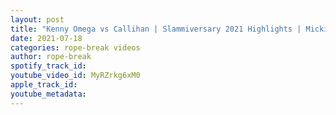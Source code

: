 ```yaml
---
layout: post
title: "Kenny Omega vs Callihan | Slammiversary 2021 Highlights | Mickie James Returns"
date: 2021-07-18
categories: rope-break videos
author: rope-break
spotify_track_id: 
youtube_video_id: MyRZrkg6xM0
apple_track_id: 
youtube_metadata: 
---
```


